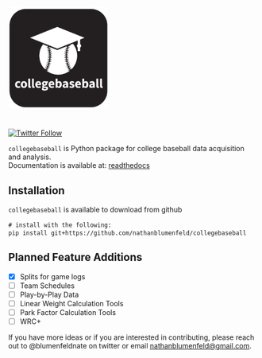 # 
<img src="collegebaseball.png" alt="logo" width="200"/>

# 

<!-- badges: start -->

[![Twitter Follow](https://img.shields.io/twitter/follow/blumenfeldnate?color=blue&label=%40blumenfeldnate&logo=twitter&style=for-the-badge)](https://twitter.com/blumenfeldnate)

<!-- badges: end -->

`collegebaseball` is Python package for college baseball data acquisition and analysis.   
Documentation is available at: <a href='https://collegebaseball.readthedocs.io/en/latest/index.html'>readthedocs</a>

## **Installation** 
`collegebaseball` is available to download from github
```
# install with the following:
pip install git+https://github.com/nathanblumenfeld/collegebaseball
``` 
## Planned Feature Additions
- [X] Splits for game logs
- [ ] Team Schedules
- [ ] Play-by-Play Data
- [ ] Linear Weight Calculation Tools
- [ ] Park Factor Calculation Tools
- [ ] WRC+

If you have more ideas or if you are interested in contributing, please reach out to @blumenfeldnate on twitter or email nathanblumenfeld@gmail.com. 


